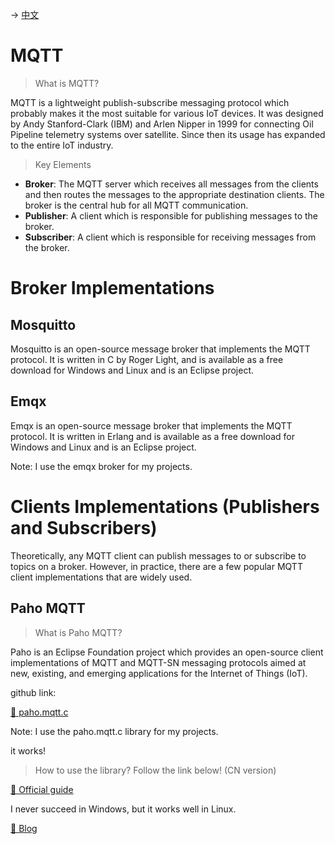 -> [中文](/SKILLSETS/IOT/MQTT/mqtt-cn.md)

# MQTT

> What is MQTT?

MQTT is a lightweight publish-subscribe messaging protocol which probably makes it the most suitable for various IoT devices. It was designed by Andy Stanford-Clark (IBM) and Arlen Nipper in 1999 for connecting Oil Pipeline telemetry systems over satellite. Since then its usage has expanded to the entire IoT industry.

> Key Elements

- **Broker**: The MQTT server which receives all messages from the clients and then routes the messages to the appropriate destination clients. The broker is the central hub for all MQTT communication.
- **Publisher**: A client which is responsible for publishing messages to the broker.
- **Subscriber**: A client which is responsible for receiving messages from the broker.

# Broker Implementations

## Mosquitto
Mosquitto is an open-source message broker that implements the MQTT protocol. It is written in C by Roger Light, and is available as a free download for Windows and Linux and is an Eclipse project.

## Emqx
Emqx is an open-source message broker that implements the MQTT protocol. It is written in Erlang and is available as a free download for Windows and Linux and is an Eclipse project.

Note: I use the emqx broker for my projects.

# Clients Implementations (Publishers and Subscribers)

Theoretically, any MQTT client can publish messages to or subscribe to topics on a broker. However, in practice, there are a few popular MQTT client implementations that are widely used.

## Paho MQTT

> What is Paho MQTT?

Paho is an Eclipse Foundation project which provides an open-source client implementations of MQTT and MQTT-SN messaging protocols aimed at new, existing, and emerging applications for the Internet of Things (IoT).

github link:

[🔗 paho.mqtt.c](https://github.com/eclipse/paho.mqtt.c.git)

Note: I use the paho.mqtt.c library for my projects.

it works!

> How to use the library? Follow the link below! (CN version)

[🔗 Official guide](https://eclipse.dev/paho/index.php?page=clients/c/index.php)

I never succeed in Windows, but it works well in Linux.

[🔗 Blog](https://www.cnblogs.com/homejim/p/8146405.html)

